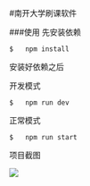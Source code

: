 #南开大学刷课软件

###使用
先安装依赖

	$	npm install 
安装好依赖之后

开发模式

	$	npm run dev

正常模式

	$	npm run start



项目截图

<img src="http://i1.piimg.com/4851/71dfcaf483c3c2ae.png">